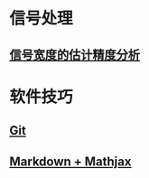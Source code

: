# 信号处理

## [信号宽度的估计精度分析](/pages/CRB.html)


# 软件技巧

## [Git](/pages/git.html)

## [Markdown + Mathjax](/pages/markdown_mathjax.html)
